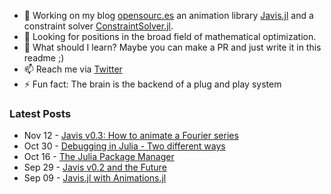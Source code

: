 - 🔭 Working on my blog [opensourc.es](https://opensourc.es) an animation library [Javis.jl](https://github.com/Wikunia/Javis.jl) and a constraint solver [ConstraintSolver.jl](https://github.com/Wikunia/ConstraintSolver.jl).
- 👀 Looking for positions in the broad field of mathematical optimization.
- 🌱 What should I learn? Maybe you can make a PR and just write it in this readme ;)
- 📫 Reach me via [Twitter](https://twitter.com/Wikunia_de)
- ⚡ Fun fact: The brain is the backend of a plug and play system 

### Latest Posts
<!-- feed start -->
- Nov 12 - [Javis v0.3: How to animate a Fourier series](https://opensourc.es/blog/2020-11-12-javis-v0.3/)
- Oct 30 - [Debugging in Julia - Two different ways](https://opensourc.es/blog/2020-10-30-basics-debugging/)
- Oct 16 - [The Julia Package Manager](https://opensourc.es/blog/2020-10-16-all-about-pkg/)
- Sep 29 - [Javis v0.2 and the Future](https://opensourc.es/blog/2020-09-29-javis-v0.2-and-future/)
- Sep 09 - [Javis.jl with Animations.jl](https://opensourc.es/blog/2020-09-09-javis-animations/)
<!-- feed end -->